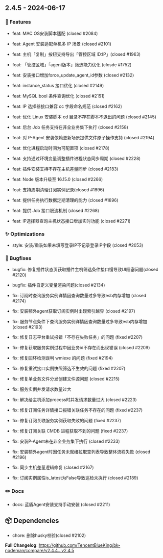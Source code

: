 
## 2.4.5 - 2024-06-17 

### 🚀 Features

- feat: MAC OS安装脚本适配 (closed #2084)

- feat: Agent 安装适配单机多 IP 场景 (closed #2101)

- feat: 主机「复制」按钮支持导出「管控区域 ID:IP」(closed #1963)

- feat: 「管控区域」「agent版本」筛选能力优化 (closde #1752)

- feat: 安装接口增加force_update_agent_id参数 (closed #2132)

- feat: instance_status 接口优化 (closed #2149)

- feat: MySQL bool 条件查询优化 (closed #2151)

- feat: IP 选择器接口兼容 cc 字段命名规范 (closed #2162)

- feat: 优化 Linux 安装脚本 cd 目录不存在脚本不退出的问题 (closed #2145)

- feat:  后台 Job 任务支持在非全业务集下执行 (closed #2158)

- feat: 对 P-Agent 安装依赖更新场景提供文件原子操作支持 (closed #2194)

- feat: 优化进程启动时间为可配置项 (closed #2178)

- feat: 支持通过环境变量调整插件进程状态同步周期 (closed #2228)

- feat: 插件安装支持不存在主机差量同步 (closed #2183)

- feat: Node 版本升级至 16.15.0 (closed #2266)

- feat: 支持周期清理订阅实例记录(closed #1896)

- feat: 提供任务执行数据定期清理的能力 (closed #1896)

- feat: 提供 Job 接口限流机制 (closed #2268)

- feat: IP选择器查询主机状态接口增加实时功能 (closed #2271)


### ✨ Optimizations

- style: 安装/重装如果未填写登录IP不记录登录IP字段 (closed #2053)


### 🐛 Bugfixes

- bugfix: 修复插件状态页获取插件主机筛选条件接口慢导致UI阻塞问题(closed #2120)

- bugfix: 插件自定义变量渲染问题(closed #2134)

- fix: 订阅时查询服务实例详情因查询数量过多导致esb内存增加 (closed #2174)

- fix: 安装额外agent获取订阅实例时出现索引越界 (closed #2197)

- fix: 服务节点条件下查询服务实例详情因查询数量过多导致esb内存增加 (closed #2193)

- fix: 修复日志平台重试报错「不存在失败任务」的问题 (fixed #2207)

- fix: 修复获取服务实例过程中因业务id不存在而出现错误 (closed #2209)

- fix: 修复回环检测误判 wmiexe 的问题 (fixed #2194)

- fix: 修复重试接口实例快照筛选不生效的问题 (fixed #2207)

- fix: 修复单业务文件分发创建文件源问题 (closed #2215)

- fix: 服务实例并发请求数量过大

- fix: 解决给主机添加process时并发请求数量过大 (closed #2223)

- fix: 修复订阅任务详情接口报错关联任务不存在的问题 (fixed #2237)

- fix: 修复订阅关联服务实例获取失败的问题 (fixed #2237)

- fix: 修复订阅关联 CMDB 进程获取不到的问题 (fixed #2237)

- fix: 安装P-Agent未在非全业务集下执行 (closed #2233)

- fix: 安装额外agent时因任务未就绪拉取空列表导致整体流程失败 (closed #2196)

- fix: 同步主机差量逻辑修复 (closed #2167)

- fix: 订阅实例属性is_latest为False导致巡检未执行 (closed #2189)


### ✏️ Docs

- docs: 蓝盾Agent安装支持手动安装 (closed #2211)


## 📦 Dependencies

- chore: 删除husky校验(closed #2102)



**Full Changelog**: https://github.com/TencentBlueKing/bk-nodeman/compare/v2.4.4...v2.4.5


